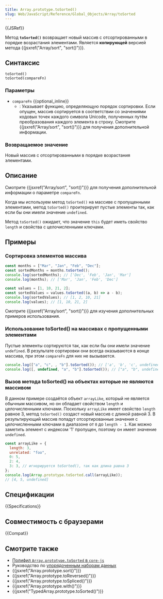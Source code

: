 ```yaml
---
title: Array.prototype.toSorted()
slug: Web/JavaScript/Reference/Global_Objects/Array/toSorted
---
```


{{JSRef}}

Метод **`toSorted()`** возвращает новый массив с отсортированными в порядке возрастания элементами. Является **копирующей** версией метода {{jsxref("Array/sort", "sort()")}}.

## Синтаксис

```js-nolint
toSorted()
toSorted(compareFn)
```

### Параметры

- `compareFn` {{optional_inline}}
  - : Указывает функцию, определяющую порядок сортировки. Если опущен, массив сортируется в соответствии со значениями кодовых точек каждого символа Unicode, полученных путём преобразования каждого элемента в строку. Смотрите {{jsxref("Array/sort", "sort()")}} для получения дополнительной информации.

### Возвращаемое значение

Новый массив с отсортированными в порядке возрастания элементами.

## Описание

Смотрите {{jsxref("Array/sort", "sort()")}} для получения дополнительной информации о параметре `compareFn`.

Когда мы используем метод `toSorted()` на массиве с пропущенными элементами, метод `toSorted()` проитерирует пустые элементы так, как если бы они имели значение `undefined`.

Метод `toSorted()` ожидает, что значение `this` будет иметь свойство `length` и свойства с целочисленными ключами.

## Примеры

### Сортировка элементов массива

```js
const months = ["Mar", "Jan", "Feb", "Dec"];
const sortedMonths = months.toSorted();
console.log(sortedMonths); // ['Dec', 'Feb', 'Jan', 'Mar']
console.log(months); // ['Mar', 'Jan', 'Feb', 'Dec']

const values = [1, 10, 21, 2];
const sortedValues = values.toSorted((a, b) => a - b);
console.log(sortedValues); // [1, 2, 10, 21]
console.log(values); // [1, 10, 21, 2]
```

Смотрите {{jsxref("Array/sort", "sort()")}} для изучения дополнительных примеров использования.

### Использование toSorted() на массивах с пропущенными элементами

Пустые элементы сортируются так, как если бы они имели значение `undefined`. В результате сортировки они всегда оказываются в конце массива, при этом `compareFn` для них не вызывается.

```js
console.log(["a", "c", , "b"].toSorted()); // ['a', 'b', 'c', undefined]
console.log([, undefined, "a", "b"].toSorted()); // ["a", "b", undefined, undefined]
```

### Вызов метода toSorted() на объектах которые не являются массивом

В данном примере создаётся объект `arrayLike`, который не является обычным массивом, но он обладает свойством `length` и целочисленными ключами. Поскольку `arrayLike` имеет свойство `length` равное 3, метод `toSorted()` создаст новый массив с длиной равной 3. В результирующий массив попадут отсортированные значения с целочисленными ключами в диапазоне от `0` до `length - 1`. Как можно заметить элемент с индексом '1' пропущен, поэтому он имеет значение `undefined`.

```js
const arrayLike = {
  length: 3,
  unrelated: "foo",
  0: 5,
  2: 4,
  3: 3, // игнорируется toSorted(), так как длина равна 3
};
console.log(Array.prototype.toSorted.call(arrayLike));
// [4, 5, undefined]
```

## Спецификации

{{Specifications}}

## Совместимость с браузерами

{{Compat}}

## Смотрите также

- [Полифил `Array.prototype.toSorted` в `core-js`](https://github.com/zloirock/core-js#change-array-by-copy)
- Руководство по [упорядоченным наборам данных](/ru/docs/Web/JavaScript/Guide/Indexed_collections)
- {{jsxref("Array.prototype.sort()")}}
- {{jsxref("Array.prototype.toReversed()")}}
- {{jsxref("Array.prototype.toSpliced()")}}
- {{jsxref("Array.prototype.with()")}}
- {{jsxref("TypedArray.prototype.toSorted()")}}
